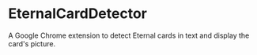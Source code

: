 # EternalCardDetector
A Google Chrome extension to detect Eternal cards in text and display the card's picture.
